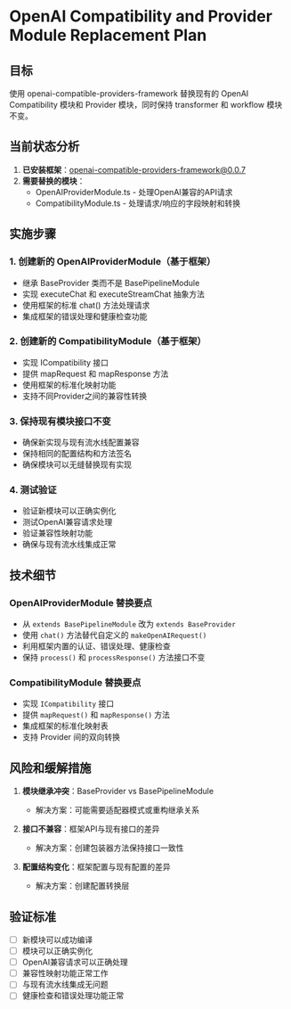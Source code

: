 # OpenAI Compatibility and Provider Module Replacement Plan

## 目标
使用 openai-compatible-providers-framework 替换现有的 OpenAI Compatibility 模块和 Provider 模块，同时保持 transformer 和 workflow 模块不变。

## 当前状态分析
1. **已安装框架**：openai-compatible-providers-framework@0.0.7
2. **需要替换的模块**：
   - OpenAIProviderModule.ts - 处理OpenAI兼容的API请求
   - CompatibilityModule.ts - 处理请求/响应的字段映射和转换

## 实施步骤

### 1. 创建新的 OpenAIProviderModule（基于框架）
- 继承 BaseProvider 类而不是 BasePipelineModule
- 实现 executeChat 和 executeStreamChat 抽象方法
- 使用框架的标准 chat() 方法处理请求
- 集成框架的错误处理和健康检查功能

### 2. 创建新的 CompatibilityModule（基于框架）
- 实现 ICompatibility 接口
- 提供 mapRequest 和 mapResponse 方法
- 使用框架的标准化映射功能
- 支持不同Provider之间的兼容性转换

### 3. 保持现有模块接口不变
- 确保新实现与现有流水线配置兼容
- 保持相同的配置结构和方法签名
- 确保模块可以无缝替换现有实现

### 4. 测试验证
- 验证新模块可以正确实例化
- 测试OpenAI兼容请求处理
- 验证兼容性映射功能
- 确保与现有流水线集成正常

## 技术细节

### OpenAIProviderModule 替换要点
- 从 `extends BasePipelineModule` 改为 `extends BaseProvider`
- 使用 `chat()` 方法替代自定义的 `makeOpenAIRequest()`
- 利用框架内置的认证、错误处理、健康检查
- 保持 `process()` 和 `processResponse()` 方法接口不变

### CompatibilityModule 替换要点
- 实现 `ICompatibility` 接口
- 提供 `mapRequest()` 和 `mapResponse()` 方法
- 集成框架的标准化映射表
- 支持 Provider 间的双向转换

## 风险和缓解措施
1. **模块继承冲突**：BaseProvider vs BasePipelineModule
   - 解决方案：可能需要适配器模式或重构继承关系

2. **接口不兼容**：框架API与现有接口的差异
   - 解决方案：创建包装器方法保持接口一致性

3. **配置结构变化**：框架配置与现有配置的差异
   - 解决方案：创建配置转换层

## 验证标准
- [ ] 新模块可以成功编译
- [ ] 模块可以正确实例化
- [ ] OpenAI兼容请求可以正确处理
- [ ] 兼容性映射功能正常工作
- [ ] 与现有流水线集成无问题
- [ ] 健康检查和错误处理功能正常